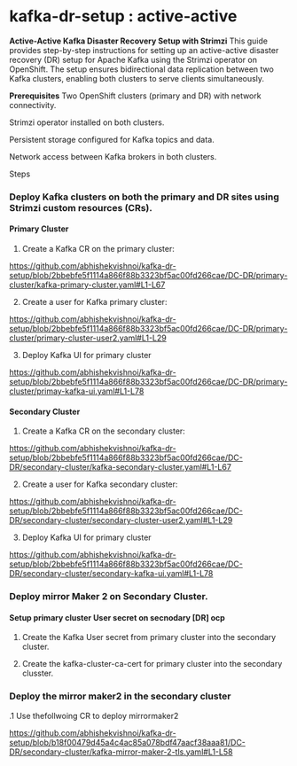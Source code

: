 # kafka-dr-setup : active-active 


**Active-Active Kafka Disaster Recovery Setup with Strimzi**
This guide provides step-by-step instructions for setting up an active-active disaster recovery (DR) setup for Apache Kafka using the Strimzi operator on OpenShift. The setup ensures bidirectional data replication between two Kafka clusters, enabling both clusters to serve clients simultaneously.

**Prerequisites**
Two OpenShift clusters (primary and DR) with network connectivity.

Strimzi operator installed on both clusters.

Persistent storage configured for Kafka topics and data.

Network access between Kafka brokers in both clusters.

Steps


### Deploy Kafka clusters on both the primary and DR sites using Strimzi custom resources (CRs).


#### Primary Cluster

1. Create a Kafka CR on the primary cluster:

https://github.com/abhishekvishnoi/kafka-dr-setup/blob/2bbebfe5f1114a866f88b3323bf5ac00fd266cae/DC-DR/primary-cluster/kafka-primary-cluster.yaml#L1-L67

2. Create a user for Kafka primary cluster:

https://github.com/abhishekvishnoi/kafka-dr-setup/blob/2bbebfe5f1114a866f88b3323bf5ac00fd266cae/DC-DR/primary-cluster/primary-cluster-user2.yaml#L1-L29

3. Deploy Kafka UI for primary cluster

https://github.com/abhishekvishnoi/kafka-dr-setup/blob/2bbebfe5f1114a866f88b3323bf5ac00fd266cae/DC-DR/primary-cluster/primay-kafka-ui.yaml#L1-L78

#### Secondary Cluster

1. Create a Kafka CR on the secondary cluster:

https://github.com/abhishekvishnoi/kafka-dr-setup/blob/2bbebfe5f1114a866f88b3323bf5ac00fd266cae/DC-DR/secondary-cluster/kafka-secondary-cluster.yaml#L1-L67

2. Create a user for Kafka secondary cluster:

https://github.com/abhishekvishnoi/kafka-dr-setup/blob/2bbebfe5f1114a866f88b3323bf5ac00fd266cae/DC-DR/secondary-cluster/secondary-cluster-user2.yaml#L1-L29

3. Deploy Kafka UI for primary cluster

https://github.com/abhishekvishnoi/kafka-dr-setup/blob/2bbebfe5f1114a866f88b3323bf5ac00fd266cae/DC-DR/secondary-cluster/secondary-kafka-ui.yaml#L1-L78


### Deploy mirror Maker 2 on Secondary Cluster.

#### Setup primary cluster User secret on secnodary [DR] ocp 

1. Create the Kafka User secret from primary cluster into the secondary cluster.

2. Create the kafka-cluster-ca-cert for primary cluster into the secondary clusster.



### Deploy the mirror maker2 in the secondary cluster 


.1 Use thefollwoing CR to deploy mirrormaker2


https://github.com/abhishekvishnoi/kafka-dr-setup/blob/b18f00479d45a4c4ac85a078bdf47aacf38aaa81/DC-DR/secondary-cluster/kafka-mirror-maker-2-tls.yaml#L1-L58